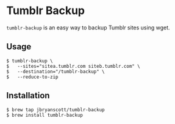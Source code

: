 # Tumblr Backup
`tumblr-backup` is an easy way to backup Tumblr sites using wget.

## Usage

    $ tumblr-backup \
    $   --sites="sitea.tumblr.com siteb.tumblr.com" \
    $   --destination="/tumblr-backup" \
    $   --reduce-to-zip

## Installation

    $ brew tap jbryanscott/tumblr-backup
    $ brew install tumblr-backup
